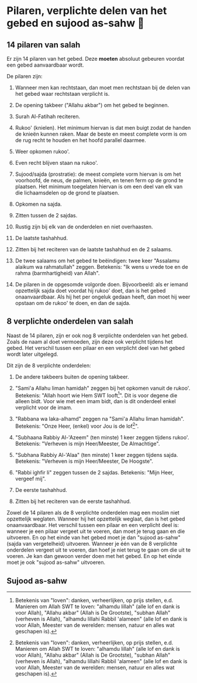 # Pilaren, verplichte delen van het gebed en sujood as-sahw 🕌

## 14 pilaren van salah

Er zijn 14 pilaren van het gebed. Deze **moeten** absoluut gebeuren voordat een gebed aanvaardbaar wordt.

De pilaren zijn:

1. Wanneer men kan rechtstaan, dan moet men rechtstaan bij de delen van het gebed waar rechtstaan verplicht is.

2. De opening takbeer ("Allahu akbar") om het gebed te beginnen.

3. Surah Al-Fatihah reciteren.

4. Rukoo' (knielen). Het minimum hiervan is dat men buigt zodat de handen de knieën kunnen raken. Maar de beste en meest complete vorm is om de rug recht te houden en het hoofd parallel daarmee.

5. Weer opkomen rukoo'.

6. Even recht blijven staan na rukoo'.

7. Sujood/sajda (prostratie): de meest complete vorm hiervan is om het voorhoofd, de neus, de palmen, knieën, en tenen ferm op de grond te plaatsen. Het minimum toegelaten hiervan is om een deel van elk van die lichaamsdelen op de grond te plaatsen.

8. Opkomen na sajda.

9. Zitten tussen de 2 sajdas.

10. Rustig zijn bij elk van de onderdelen en niet overhaasten.

11. De laatste tashahhud.

12. Zitten bij het reciteren van de laatste tashahhud en de 2 salaams.

13. De twee salaams om het gebed te beëindigen: twee keer "Assalamu alaikum wa rahmatullah" zeggen. Betekenis: "Ik wens u vrede toe en de rahma (barmhartigheid) van Allah".

14. De pilaren in de opgesomde volgorde doen. Bijvoorbeeld: als er iemand opzettelijk sajda doet voordat hij rukoo' doet, dan is het gebed onaanvaardbaar. Als hij het per ongeluk gedaan heeft, dan moet hij weer opstaan om de rukoo' te doen, en dan de sajda.

## 8 verplichte onderdelen van salah

Naast de 14 pilaren, zijn er ook nog 8 verplichte onderdelen van het gebed. Zoals de naam al doet vermoeden, zijn deze ook verplicht tijdens het gebed. Het verschil tussen een pilaar en een verplicht deel van het gebed wordt later uitgelegd.

Dit zijn de 8 verplichte onderdelen:

1. De andere takbeers buiten de opening takbeer.

2. "Sami'a Allahu liman hamidah" zeggen bij het opkomen vanuit de rukoo'. Betekenis: "Allah hoort wie Hem SWT looft[^1]". Dit is voor degene die alleen bidt. Voor wie met een imam bidt, dan is dit onderdeel enkel verplicht voor de imam.

3. "Rabbana wa laka-alhamd" zeggen na "Sami'a Allahu liman hamidah". Betekenis: "Onze Heer, (enkel) voor Jou is de lof[^1]".

4. "Subhaana Rabbiy Al-'Azeem" (ten minste) 1 keer zeggen tijdens rukoo'. Betekenis: "Verheven is mijn Heer/Meester, De Almachtige".

5. "Subhana Rabbiy Al-'Alaa" (ten minste) 1 keer zeggen tijdens sajda. Betekenis: "Verheven is mijn Heer/Meester, De Hoogste".

6. "Rabbi ighfir li" zeggen tussen de 2 sajdas. Betekenis: "Mijn Heer, vergeef mij".

7. De eerste tashahhud.

8. Zitten bij het reciteren van de eerste tashahhud.

Zowel de 14 pilaren als de 8 verplichte onderdelen mag een moslim niet opzettelijk weglaten. Wanneer hij het opzettelijk weglaat, dan is het gebed onaanvaardbaar. Het verschil tussen een pilaar en een verplicht deel is: wanneer je een pilaar vergeet uit te voeren, dan moet je terug gaan en die uitvoeren. En op het einde van het gebed moet je dan "sujood as-sahw" (sajda van vergetelheid) uitvoeren. Wanneer je één van de 8 verplichte onderdelen vergeet uit te voeren, dan hoef je niet terug te gaan om die uit te voeren. Je kan dan gewoon verder doen met het gebed. En op het einde moet je ook "sujood as-sahw" uitvoeren.

## Sujood as-sahw

[^1]: Betekenis van "loven": danken, verheerlijken, op prijs stellen, e.d. Manieren om Allah SWT te loven: "alhamdu lillah" (alle lof en dank is voor Allah), "Allahu akbar" (Allah is De Grootste), "subhan Allah" (verheven is Allah), "alhamdu lillahi Rabbil 'alameen" (alle lof en dank is voor Allah, Meester van de werelden: mensen, natuur en alles wat geschapen is).
